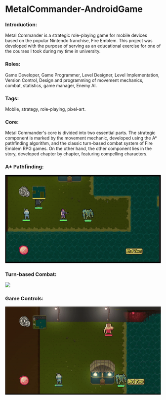 # MetalCommander-AndroidGame

### Introduction:
Metal Commander is a strategic role-playing game for mobile devices based on the popular Nintendo franchise, Fire Emblem. This project was developed with the purpose of serving as an educational exercise for one of the courses I took during my time in university.

### Roles: 
Game Developer, Game Programmer, Level Designer, Level Implementation, Version Control, Design and programming of movement mechanics, combat, statistics, game manager, Enemy AI.

### Tags: 
Mobile, strategy, role-playing, pixel-art.

### Core:
Metal Commander's core is divided into two essential parts. The strategic component is marked by the movement mechanic, developed using the A* pathfinding algorithm, and the classic turn-based combat system of Fire Emblem RPG games. On the other hand, the other component lies in the story, developed chapter by chapter, featuring compelling characters.

### A* Pathfinding:
![](https://github.com/Enb4rr/Metal-Commander---Android-Game/blob/main/Gifs/Clip1MetalCommander-.gif)
### Turn-based Combat:
![](https://github.com/Enb4rr/Metal-Commander---Android-Game/blob/main/Gifs/Clip2MetalCommander.gif)
### Game Controls:
![](https://github.com/Enb4rr/Metal-Commander---Android-Game/blob/main/Gifs/Clip3MetalCommander.gif)
